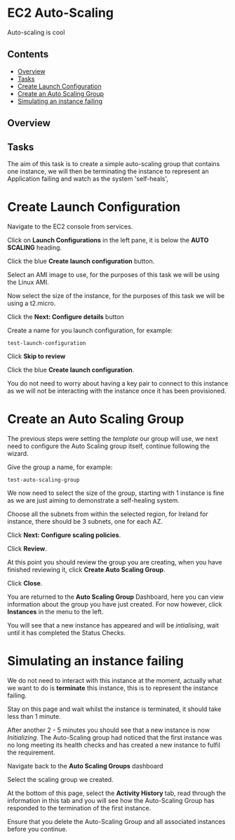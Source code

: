 # EC2 Auto-Scaling

Auto-scaling is cool

<!--TOC_START-->
## Contents
- [Overview](#overview)
- [Tasks](#tasks)
- [Create Launch Configuration](#create-launch-configuration)
- [Create an Auto Scaling Group](#create-an-auto-scaling-group)
- [Simulating an instance failing](#simulating-an-instance-failing)

<!--TOC_END-->
## Overview

## Tasks

The aim of this task is to create a simple auto-scaling group that contains one instance, we will then be terminating the instance to represent an Application failing and watch as the system 'self-heals',

# Create Launch Configuration

Navigate to the EC2 console from services.

Click on **Launch Configurations** in the left pane, it is below the **AUTO SCALING** heading.

Click the blue **Create launch configuration** button.

Select an AMI image to use, for the purposes of this task we will be using the Linux AMI.

Now select the size of the instance, for the purposes of this task we will be using a t2.micro.

Click the **Next: Configure details** button

Create a name for you launch configuration, for example:

```
test-launch-configuration
```

Click **Skip to review**

Click the blue **Create launch configuration**.

You do not need to worry about having a key pair to connect to this instance as we will not be interacting with the instance once it has been provisioned.

# Create an Auto Scaling Group

The previous steps were setting the *template* our group will use, we next need to configure the Auto Scaling group itself, continue following the  wizard.

Give the group a name, for example:

```
test-auto-scaling-group
```

We now need to select the size of the group, starting with 1 instance is fine as we are just aiming to demonstrate a self-healing system.

Choose all the subnets from within the selected region, for Ireland for instance, there should be 3 subnets, one for each AZ.

Click **Next: Configure scaling policies**.

Click **Review**.

At this point you should review the group you are creating, when you have finished reviewing it, click **Create Auto Scaling Group**.

Click **Close**.

You are returned to the **Auto Scaling Group** Dashboard, here you can view information about the group you have just created.  For now however, click **Instances** in the menu to the left.

You will see that a new instance has appeared and will be *intialising*, wait until it has completed the Status Checks.

# Simulating an instance failing

We do not need to interact with this instance at the moment, actually what we want to do is **terminate** this instance, this is to represent the instance failing.

Stay on this page and wait whilst the instance is terminated, it should take less than 1 minute.

After another 2 - 5 minutes you should see that a new instance is now *Initializing*.  The Auto-Scaling group had noticed that the first instance was no long meeting its health checks and has created a new instance to fulfil the requirement.

Navigate back to the **Auto Scaling Groups** dashboard

Select the scaling group we created.

At the bottom of this page, select the **Activity History** tab, read through the information in this tab and you will see how the Auto-Scaling Group has responded to the termination of the first instance. 

Ensure that you delete the Auto-Scaling Group and all associated instances before you continue.
